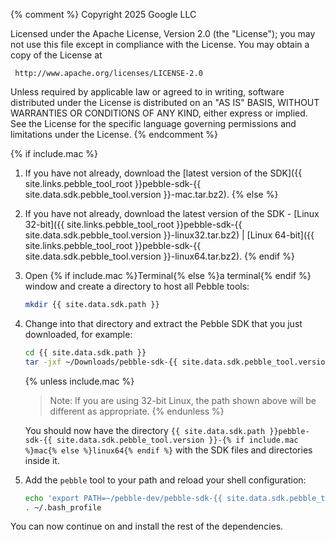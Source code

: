 {% comment %}
 Copyright 2025 Google LLC

 Licensed under the Apache License, Version 2.0 (the "License");
 you may not use this file except in compliance with the License.
 You may obtain a copy of the License at

     http://www.apache.org/licenses/LICENSE-2.0

 Unless required by applicable law or agreed to in writing, software
 distributed under the License is distributed on an "AS IS" BASIS,
 WITHOUT WARRANTIES OR CONDITIONS OF ANY KIND, either express or implied.
 See the License for the specific language governing permissions and
 limitations under the License.
{% endcomment %}

{% if include.mac %}
1. If you have not already, download the [latest version of the SDK]({{ site.links.pebble_tool_root }}pebble-sdk-{{ site.data.sdk.pebble_tool.version }}-mac.tar.bz2).
{% else %}
1. If you have not already, download the latest version of the SDK - 
   [Linux 32-bit]({{ site.links.pebble_tool_root }}pebble-sdk-{{ site.data.sdk.pebble_tool.version }}-linux32.tar.bz2) |
   [Linux 64-bit]({{ site.links.pebble_tool_root }}pebble-sdk-{{ site.data.sdk.pebble_tool.version }}-linux64.tar.bz2).
{% endif %}

2. Open {% if include.mac %}Terminal{% else %}a terminal{% endif %} window and
  create a directory to host all Pebble tools:

    ```bash
    mkdir {{ site.data.sdk.path }}
    ```

3. Change into that directory and extract the Pebble SDK that you just
  downloaded, for example:

    ```bash
    cd {{ site.data.sdk.path }}
    tar -jxf ~/Downloads/pebble-sdk-{{ site.data.sdk.pebble_tool.version }}-{% if include.mac %}mac{% else %}linux64{% endif %}.tar.bz2
    ```

    {% unless include.mac %}
    > Note: If you are using 32-bit Linux, the path shown above will be 
    > different as appropriate.
    {% endunless %}

    You should now have the directory
    `{{ site.data.sdk.path }}pebble-sdk-{{ site.data.sdk.pebble_tool.version }}-{% if include.mac %}mac{% else %}linux64{% endif %}` with the SDK files and directories inside it.

4. Add the `pebble` tool to your path and reload your shell configuration:

    ```bash
    echo 'export PATH=~/pebble-dev/pebble-sdk-{{ site.data.sdk.pebble_tool.version }}-{% if include.mac %}mac{% else %}linux64{% endif %}/bin:$PATH' >> ~/.bash_profile
    . ~/.bash_profile
    ```

You can now continue on and install the rest of the dependencies.
